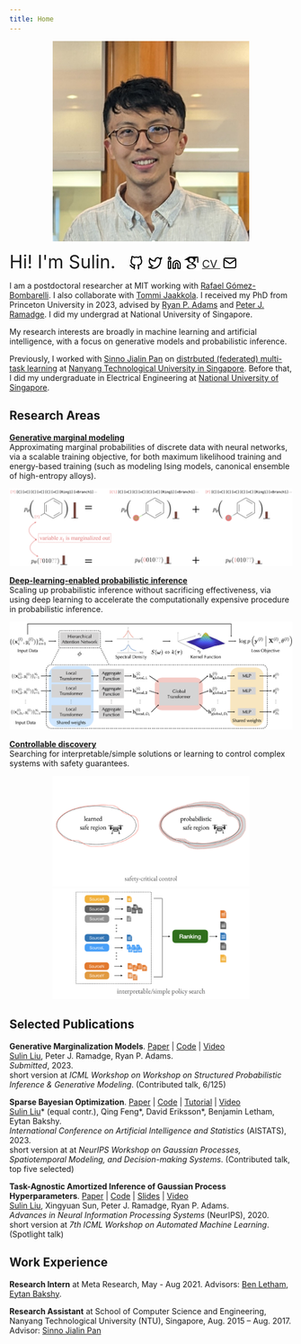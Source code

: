 ```yaml
---
title: Home
---
```

<p align="center">
<img src="/media/sulin_avatar.jpeg" width="350">
</p>

<span style="font-size:2.3em;"> Hi! I'm Sulin. </span>
<a href="https://github.com/liusulin" style="border:none; position:relative; top:3px; left: 15px;" target="_blank"> <img src="https://raw.githubusercontent.com/feathericons/feather/master/icons/github.svg" width="25" height="25"></a>         <a href="https://twitter.com/su_lin_liu" style="border:none; position:relative; top:3px; left:20px;" target="_blank"> <img src="https://raw.githubusercontent.com/feathericons/feather/master/icons/twitter.svg" width="25" height="25"></a>        <a href="https://www.linkedin.com/in/sulin-liu" style="border:none; position:relative; top:3px; left:25px;" target="_blank"> <img src="https://raw.githubusercontent.com/feathericons/feather/master/icons/linkedin.svg" width="25" height="25"></a>                                                                                                          <a href="https://scholar.google.com/citations?user=s3NlgA4AAAAJ&hl=en" style="border:none; position:relative; left:24px; top:5px;" target="_blank"> <img src="/media/icons/google-scholar.svg" width="30" height="30"></a>                        <a href="/files/cv.pdf" style="border:none; position:relative; left: 24px; top:-0.9px;"><span style="font-size:1.37em;"> CV </span></a>                                                                                                        <a href="mailto:sulinliu@mit.edu" style="border:none; position:relative; left:28px;top:3px;" target="_blank"> <img src="https://raw.githubusercontent.com/feathericons/feather/master/icons/mail.svg" width="25" height="25"></a> 

I am a postdoctoral researcher at MIT working with [Rafael Gómez-Bombarelli](https://gomezbombarelli.mit.edu/). I also collaborate with [Tommi Jaakkola](https://people.csail.mit.edu/tommi/). I received my PhD from Princeton University in 2023, advised by [Ryan P. Adams](https://www.cs.princeton.edu/~rpa/) and [Peter J. Ramadge](https://ee.princeton.edu/people/peter-j-ramadge/). I did my undergrad at National University of Singapore.




My research interests are broadly in machine learning and artificial intelligence, with a focus on generative models and probabilistic inference. 

Previously, I worked with [Sinno Jialin Pan](https://personal.ntu.edu.sg/sinnopan/) on [distrbuted (federated) multi-task learning](/en/research/optimization "click for more details") at [Nanyang Technological University in Singapore](https://www.ntu.edu.sg/). Before that, I did my undergraduate in Electrical Engineering at [National University of Singapore](https://nus.edu.sg/).

<!-- My PhD research focuses on developing deep-learning-enabled probabilistic inference and generative modeling for knowledge discovery. -->


## Research Areas

[**Generative marginal modeling**](/en/research/gen "click for more details")\
Approximating marginal probabilities of discrete data with neural networks, via a scalable training objective, for both maximum likelihood training and energy-based training (such as modeling Ising models, canonical ensemble of high-entropy alloys).

<p align="center">
<img src="/media/marginalization_binary_only.png" width="700">
</p>

[**Deep-learning-enabled probabilistic inference**](/en/research/deep "click for more details")\
Scaling up probabilistic inference without sacrificing effectiveness, via using deep learning to accelerate the computationally expensive procedure in probabilistic inference.

<p align="center">
<img src="/media/ahgp.png" width="700">
</p>

[**Controllable discovery**](/en/research/discovery "click for more details")\
Searching for interpretable/simple solutions or learning to control complex systems with safety guarantees.

<p align="center">
<img src="/media/probf.png" width="350"> <img src="/media/sebo.png" width="350">
</p>
<!-- 
[**Scalable optimization for ML**](/en/research/optimization "click for more details")\
Developing and analyzing scalable optimization methods for machine learning problems. -->



## Selected Publications


**Generative Marginalization Models**. [Paper](https://arxiv.org/abs/2310.12920) | [Code](https://github.com/PrincetonLIPS/MaM) | [Video](https://icml.cc/virtual/2023/29185)\
<ins>Sulin Liu</ins>, Peter J. Ramadge, Ryan P. Adams.\
*Submitted*, 2023.\
short version at *ICML Workshop on Workshop on Structured Probabilistic
Inference & Generative Modeling*. (Contributed talk, 6/125)

**Sparse Bayesian Optimization**. [Paper](https://arxiv.org/abs/2203.01900) | [Code](https://github.com/facebookresearch/SparseBO) | [Tutorial](https://ax.dev/tutorials/sebo.html) | [Video](https://slideslive.com/38996665/sparse-bayesian-optimization?ref=search-presentations-sparse+bayesian)\
<ins>Sulin Liu</ins>\* (equal contr.), Qing Feng*, David Eriksson*, Benjamin Letham, Eytan Bakshy.\
*International Conference on Artificial Intelligence and Statistics* (AISTATS), 2023.\
short version at at *NeurIPS Workshop on Gaussian Processes, Spatiotemporal Modeling, and Decision-making Systems*. (Contributed talk, top five selected)



<!-- **ProBF : Probabilistic Safety Certificates with Barrier Functions**. [Paper](https://arxiv.org/abs/2112.12210) | [Code](https://github.com/athindran/ProBF)\
Athindran Ramesh Kumar*, <ins>Sulin Liu</ins>\*, Jaime F. Fisac, Ryan P. Adams, Peter J. Ramadge.\
*Preprint*, 2021.\
short version at *NeurIPS Safe and Robust Control of Uncertain Systems Workshop*. -->



**Task-Agnostic Amortized Inference of Gaussian Process Hyperparameters**. [Paper](https://papers.nips.cc/paper/2020/hash/f52db9f7c0ae7017ee41f63c2a7353bc-Abstract.html) | [Code](https://github.com/PrincetonLIPS/AHGP) | [Slides](https://github.com/PrincetonLIPS/AHGP/blob/main/slides/AHGP_slides.pdf) | [Video](https://slideslive.com/38937035/taskagnostic-amortized-inference-of-gaussian-process-hyperparameters?ref=search-presentations-Task-Agnostic+Amortized+Inference+of+Gaussian+Process+Hyperparameters)\
<ins>Sulin Liu</ins>, Xingyuan Sun, Peter J. Ramadge, Ryan P. Adams.\
*Advances in Neural Information Processing Systems* (NeurIPS), 2020.\
short version at *7th ICML Workshop on Automated Machine Learning*. (Spotlight talk)

<!-- 
**Distributed Multi-Task Relationship Learning**.
[Paper](https://arxiv.org/abs/1612.04022) | [Video](https://www.youtube.com/watch?v=az3jbBl-zXI)\
<ins>Sulin Liu</ins>, Sinno Jialin Pan, Qirong Ho.\
*SIGKDD Conference on Knowledge Discovery and Data Mining* (KDD), 2017.  -->

## Work Experience

**Research Intern** at Meta Research, May - Aug 2021. Advisors: [Ben Letham](http://lethalletham.com/), [Eytan Bakshy](https://eytan.github.io/). 

**Research Assistant** at School of Computer Science and Engineering, Nanyang Technological University (NTU), Singapore, Aug. 2015 – Aug. 2017. Advisor: [Sinno Jialin Pan](https://personal.ntu.edu.sg/sinnopan/)